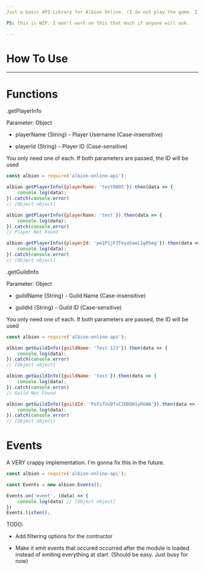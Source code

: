 ```yaml
---
Just a basic API Library for Albion Online. (I do not play the game. I was supposed to write this as a task in r/slavelabour.)

PS: this is WIP. I won't work on this that much if anyone will ask.

---
```


# How To Use
---

# Functions

.getPlayerInfo

Parameter: Object

- playerName {String} - Player Username (Case-insensitive)

- playerId {String} - Player ID (Case-sensitive)

You only need one of each. If both parameters are passed, the ID will be used

```js
const albion = require('albion-online-api');

albion.getPlayerInfo({playerName: 'test0005'}).then(data => {
    console.log(data);
}).catch(console.error)
// [Object object]

albion.getPlayerInfo({playerName: 'test'}).then(data => {
    console.log(data);
}).catch(console.error)
// Player Not Found

albion.getPlayerInfo({playerId: 'pm1P1jF3TeyaSaeL1g0Seg'}).then(data => {
    console.log(data);
}).catch(console.error)
// [Object object]
```

.getGuildInfo

Parameter: Object

- guildName {String} - Guild Name (Case-insensitive)

- guildId {String} - Guild ID (Case-sensitive)

You only need one of each. If both parameters are passed, the ID will be used

```js
const albion = require('albion-online-api');

albion.getGuildInfo({guildName: 'Test 123'}).then(data => {
    console.log(data);
}).catch(console.error)
// [Object object]

albion.getGuildInfo({guildName: 'test'}).then(data => {
    console.log(data);
}).catch(console.error)
// Guild Not Found

albion.getGuildInfo({guildId: 'Pofs7UvDTvC2ODQH1yRGWA'}).then(data => {
    console.log(data);
}).catch(console.error)
// [Object object]
```

# Events
A VERY crappy implementation. I'm gonna fix this in the future.
```js
const albion = require('albion-online-api');

const Events = new albion.Events();

Events.on('event', (data) => {
    console.log(data) // [Object object]
})
Events.listen();
```

TODO:

- Add filtering options for the contructor

- Make it emit events that occured occurred after the module is loaded instead of emiting everything at start. (Should be easy. Just busy for now)
